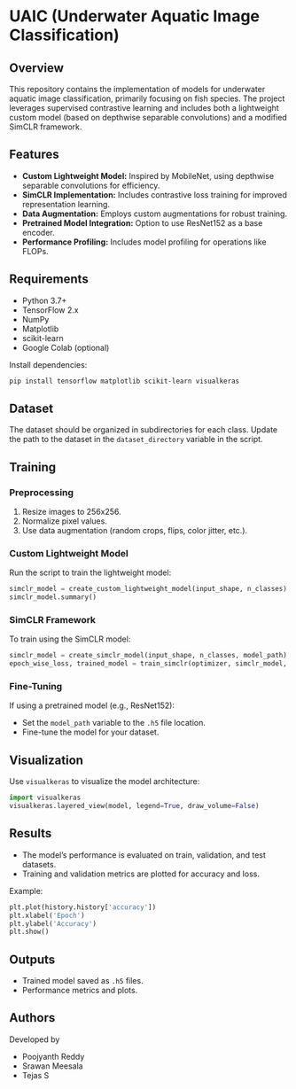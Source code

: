 # UAIC (Underwater Aquatic Image Classification)

## Overview
This repository contains the implementation of models for underwater aquatic image classification, primarily focusing on fish species. The project leverages supervised contrastive learning and includes both a lightweight custom model (based on depthwise separable convolutions) and a modified SimCLR framework.

## Features
- **Custom Lightweight Model:** Inspired by MobileNet, using depthwise separable convolutions for efficiency.
- **SimCLR Implementation:** Includes contrastive loss training for improved representation learning.
- **Data Augmentation:** Employs custom augmentations for robust training.
- **Pretrained Model Integration:** Option to use ResNet152 as a base encoder.
- **Performance Profiling:** Includes model profiling for operations like FLOPs.

## Requirements
- Python 3.7+
- TensorFlow 2.x
- NumPy
- Matplotlib
- scikit-learn
- Google Colab (optional)

Install dependencies:
```bash
pip install tensorflow matplotlib scikit-learn visualkeras
```

## Dataset
The dataset should be organized in subdirectories for each class. Update the path to the dataset in the `dataset_directory` variable in the script.

## Training

### Preprocessing
1. Resize images to 256x256.
2. Normalize pixel values.
3. Use data augmentation (random crops, flips, color jitter, etc.).

### Custom Lightweight Model
Run the script to train the lightweight model:
```python
simclr_model = create_custom_lightweight_model(input_shape, n_classes)
simclr_model.summary()
```

### SimCLR Framework
To train using the SimCLR model:
```python
simclr_model = create_simclr_model(input_shape, n_classes, model_path)
epoch_wise_loss, trained_model = train_simclr(optimizer, simclr_model, temperature=0.1)
```

### Fine-Tuning
If using a pretrained model (e.g., ResNet152):
- Set the `model_path` variable to the `.h5` file location.
- Fine-tune the model for your dataset.

## Visualization
Use `visualkeras` to visualize the model architecture:
```python
import visualkeras
visualkeras.layered_view(model, legend=True, draw_volume=False)
```

## Results
- The model’s performance is evaluated on train, validation, and test datasets.
- Training and validation metrics are plotted for accuracy and loss.

Example:
```python
plt.plot(history.history['accuracy'])
plt.xlabel('Epoch')
plt.ylabel('Accuracy')
plt.show()
```

## Outputs
- Trained model saved as `.h5` files.
- Performance metrics and plots.

## Authors
Developed by 
- Poojyanth Reddy
- Srawan Meesala
- Tejas S


